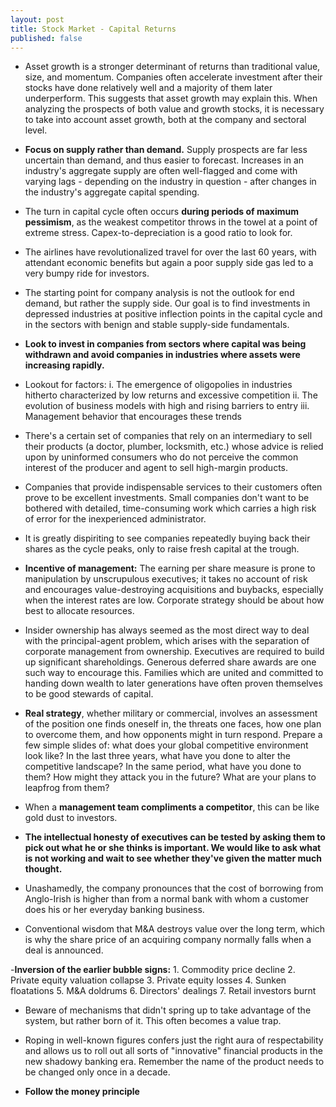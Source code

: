 ```yaml
---
layout: post
title: Stock Market - Capital Returns
published: false
---
```


- Asset growth is a stronger determinant of returns than traditional value, size, and momentum. Companies often accelerate investment after their stocks have done relatively well and a majority of them later underperform. This suggests that asset growth may explain this. When analyzing the prospects of both value and growth stocks, it is necessary to take into account asset growth, both at the company and sectoral level.

- **Focus on supply rather than demand.** Supply prospects are far less uncertain than demand, and thus easier to forecast. Increases in an industry's aggregate supply are often well-flagged and come with varying lags - depending on the industry in question - after changes in the industry's aggregate capital spending.

- The turn in capital cycle often occurs **during periods of maximum pessimism**, as the weakest competitor throws in the towel at a point of extreme stress. Capex-to-depreciation is a good ratio to look for.

- The airlines have revolutionalized travel for over the last 60 years, with attendant economic benefits but again a poor supply side gas led to a very bumpy ride for investors.

- The starting point for company analysis is not the outlook for end demand, but rather the supply side. Our goal is to find investments in depressed industries at positive inflection points in the capital cycle and in the sectors with benign and stable supply-side fundamentals.

- **Look to invest in companies from sectors where capital was being withdrawn and avoid companies in industries where assets were increasing rapidly.**

- Lookout for factors:
        i. The emergence of oligopolies in industries hitherto characterized by low returns and excessive competition
        ii. The evolution of business models with high and rising barriers to entry
        iii. Management behavior that encourages these trends

- There's a certain set of companies that rely on an intermediary to sell their products (a doctor, plumber, locksmith, etc.) whose advice is relied upon by uninformed consumers who do not perceive the common interest of the producer and agent to sell high-margin products.

- Companies that provide indispensable services to their customers often prove to be excellent investments. Small companies don't want to be bothered with detailed, time-consuming work which carries a high risk of error for the inexperienced administrator.

- It is greatly dispiriting to see companies repeatedly buying back their shares as the cycle peaks, only to raise fresh capital at the trough.

- **Incentive of management:** The earning per share measure is prone to manipulation by unscrupulous executives; it takes no account of risk and encourages value-destroying acquisitions and buybacks, especially when the interest rates are low. Corporate strategy should be about how best to allocate resources.

- Insider ownership has always seemed as the most direct way to deal with the principal-agent problem, which arises with the separation of corporate management from ownership. Executives are required to build up significant shareholdings. Generous deferred share awards are one such way to encourage this. Families which are united and committed to handing down wealth to later generations have often proven themselves to be good stewards of capital.

- **Real strategy**, whether military or commercial, involves an assessment of the position one finds oneself in, the threats one faces, how one plan to overcome them, and how opponents might in turn respond. Prepare a few simple slides of: what does your global competitive environment look like? In the last three years, what have you done to alter the competitive landscape? In the same period, what have you done to them? How might they attack you in the future? What are your plans to leapfrog from them?

- When a **management team compliments a competitor**, this can be like gold dust to investors.

- **The intellectual honesty of executives can be tested by asking them to pick out what he or she thinks is important. We would like to ask what is not working and wait to see whether they've given the matter much thought.**

- Unashamedly, the company pronounces that the cost of borrowing from Anglo-Irish is higher than from a normal bank with whom a customer does his or her everyday banking business.

- Conventional wisdom that M&A destroys value over the long term, which is why the share price of an acquiring company normally falls when a deal is announced.

-**Inversion of the earlier bubble signs:**
    1. Commodity price decline
    2. Private equity valuation collapse
    3. Private equity losses
    4. Sunken floatations
    5. M&A doldrums
    6. Directors' dealings
    7. Retail investors burnt

- Beware of mechanisms that didn't spring up to take advantage of the system, but rather born of it. This often becomes a value trap.

- Roping in well-known figures confers just the right aura of respectability and allows us to roll out all sorts of "innovative" financial products in the new shadowy banking era. Remember the name of the product needs to be changed only once in a decade.

- **Follow the money principle**
